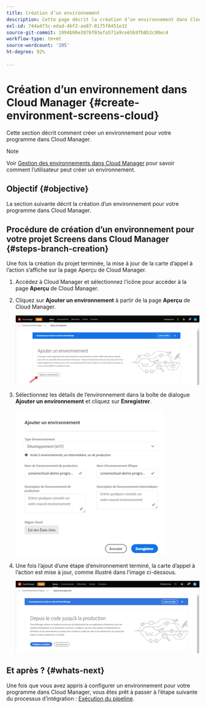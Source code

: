 ```yaml
---
title: Création d’un environnement
description: Cette page décrit la création d’un environnement dans Cloud Manager pour Screens as a Cloud Service.
exl-id: 744a473c-edad-4bf2-ae87-0175f6451e32
source-git-commit: 1994b90e3876f03efa571a9ce65b9fb8b3c90ec4
workflow-type: tm+mt
source-wordcount: '205'
ht-degree: 92%

---
```


# Création d’un environnement dans Cloud Manager {#create-environment-screens-cloud}

Cette section décrit comment créer un environnement pour votre programme dans Cloud Manager.

>[!NOTE]
>Voir [Gestion des environnements dans Cloud Manager](https://experienceleague.adobe.com/docs/experience-manager-cloud-service/implementing/using-cloud-manager/manage-environments.html?lang=fr) pour savoir comment l’utilisateur peut créer un environnement.

## Objectif {#objective}

La section suivante décrit la création d’un environnement pour votre programme dans Cloud Manager.

## Procédure de création d’un environnement pour votre projet Screens dans Cloud Manager {#steps-branch-creation}

Une fois la création du projet terminée, la mise à jour de la carte d’appel à l’action s’affiche sur la page Aperçu de Cloud Manager.

1. Accédez à Cloud Manager et sélectionnez l’icône pour accéder à la page **Aperçu** de Cloud Manager.

1. Cliquez sur **Ajouter un environnement** à partir de la page **Aperçu** de Cloud Manager.

   ![image](/help/screens-cloud/assets/onboarding/add-environ1.png)

1. Sélectionnez les détails de l’environnement dans la boîte de dialogue **Ajouter un environnement** et cliquez sur **Enregistrer**.

   ![image](/help/screens-cloud/assets/onboarding/add-environ2.png)

1. Une fois l’ajout d’une étape d’environnement terminé, la carte d’appel à l’action est mise à jour, comme illustré dans l’image ci-dessous.

   ![image](/help/screens-cloud/assets/onboarding/add-environ3a.png)

## Et après ? {#whats-next}

Une fois que vous avez appris à configurer un environnement pour votre programme dans Cloud Manager, vous êtes prêt à passer à l’étape suivante du processus d’intégration : [Exécution du pipeline](/help/screens-cloud/onboarding-screens-cloud/running-a-pipeline.md).
